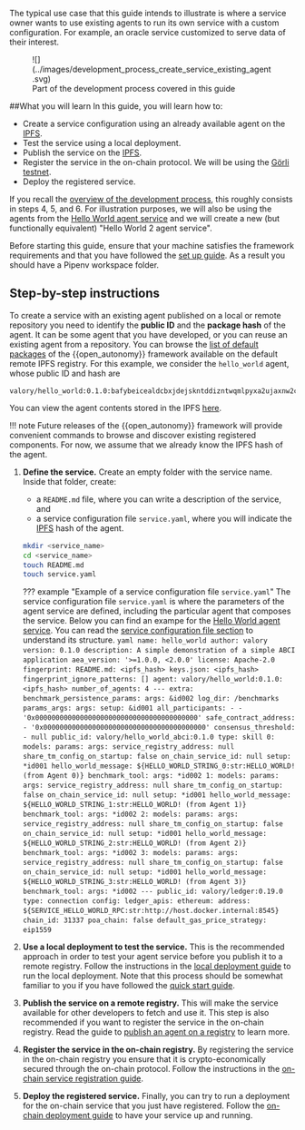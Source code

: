The typical use case that this guide intends to illustrate is where a service owner wants to use existing agents to run its own service
with a custom configuration. For example, an oracle service customized to serve data of their interest.


<figure markdown>
![](../images/development_process_create_service_existing_agent.svg)
<figcaption>Part of the development process covered in this guide</figcaption>
</figure>

##What you will learn
In this guide, you will learn how to:

  - Create a service configuration using an already available agent on the  [IPFS](https://ipfs.io/).
  - Test the service using a local deployment.
  - Publish the service on the [IPFS](https://ipfs.io/).
  - Register the service in the on-chain protocol. We will be using the [Görli testnet](https://goerli.net/).
  - Deploy the registered service.

If you recall the [overview of the development process](./overview_of_the_development_process.md), this roughly consists in steps 4, 5, and 6. For illustration purposes, we will also be using the agents from the [Hello World agent service](../demos/hello_world_demo.md) and we will create a new (but functionally equivalent) "Hello World 2 agent service".

Before starting this guide, ensure that your machine satisfies the framework requirements and that you have followed the [set up guide](./set_up.md). As a result you should have a Pipenv workspace folder.

## Step-by-step instructions

To create a service with an existing agent published on a local or remote repository you need to identify the **public ID** and the **package hash** of the agent. It can be some agent that you have developed, or you can reuse an existing agent from a repository.
You can browse the [list of default packages](../package_list.md) of the {{open_autonomy}} framework available on the default remote IPFS registry.
For this example, we consider the `hello_world` agent, whose public ID and hash are

```
valory/hello_world:0.1.0:bafybeicealdcbxjdejskntddizntwqmlpyxa2ujaxnw2cgy73x3swldwcq
```

You can view the agent contents stored in the IPFS [here](https://gateway.autonolas.tech/ipfs/bafybeicealdcbxjdejskntddizntwqmlpyxa2ujaxnw2cgy73x3swldwcq/hello_world/).

!!! note
    Future releases of the {{open_autonomy}} framework will provide convenient commands to browse and discover existing registered components. For now, we assume that we already know the IPFS hash of the agent.



1. **Define the service.** Create an empty folder with the service name. Inside that folder, create:
    * a `README.md` file, where you can write a description of the service, and
    * a service configuration file `service.yaml`, where you will indicate the [IPFS](https://ipfs.io/) hash of the agent.

    ```bash
    mkdir <service_name>
    cd <service_name>
    touch README.md
    touch service.yaml
    ```

    ??? example "Example of a service configuration file `service.yaml`"
        The service configuration file `service.yaml` is where
        the parameters of the agent service are defined, including the particular agent that composes the service. Below you can find an exampe for the [Hello World agent service](../demos/hello_world_demo.md). You can read the [service configuration file section](./service_configuration_file.md) to understand its structure.
        ```yaml
        name: hello_world
        author: valory
        version: 0.1.0
        description: A simple demonstration of a simple ABCI application
        aea_version: '>=1.0.0, <2.0.0'
        license: Apache-2.0
        fingerprint:
          README.md: <ipfs_hash>
          keys.json: <ipfs_hash>
        fingerprint_ignore_patterns: []
        agent: valory/hello_world:0.1.0:<ipfs_hash>
        number_of_agents: 4
        ---
        extra:
          benchmark_persistence_params:
            args: &id002
              log_dir: /benchmarks
          params_args:
            args:
              setup: &id001
                all_participants:
                - - '0x0000000000000000000000000000000000000000'
                safe_contract_address:
                - '0x0000000000000000000000000000000000000000'
                consensus_threshold:
                - null
        public_id: valory/hello_world_abci:0.1.0
        type: skill
        0:
          models:
            params:
              args:
                service_registry_address: null
                share_tm_config_on_startup: false
                on_chain_service_id: null
                setup: *id001
                hello_world_message: ${HELLO_WORLD_STRING_0:str:HELLO_WORLD! (from Agent 0)}
            benchmark_tool:
              args: *id002
        1:
          models:
            params:
              args:
                service_registry_address: null
                share_tm_config_on_startup: false
                on_chain_service_id: null
                setup: *id001
                hello_world_message: ${HELLO_WORLD_STRING_1:str:HELLO_WORLD! (from Agent 1)}
            benchmark_tool:
              args: *id002
        2:
          models:
            params:
              args:
                service_registry_address: null
                share_tm_config_on_startup: false
                on_chain_service_id: null
                setup: *id001
                hello_world_message: ${HELLO_WORLD_STRING_2:str:HELLO_WORLD! (from Agent 2)}
            benchmark_tool:
              args: *id002
        3:
          models:
            params:
              args:
                service_registry_address: null
                share_tm_config_on_startup: false
                on_chain_service_id: null
                setup: *id001
                hello_world_message: ${HELLO_WORLD_STRING_3:str:HELLO_WORLD! (from Agent 3)}
            benchmark_tool:
              args: *id002
        ---
        public_id: valory/ledger:0.19.0
        type: connection
        config:
          ledger_apis:
            ethereum:
              address: ${SERVICE_HELLO_WORLD_RPC:str:http://host.docker.internal:8545}
              chain_id: 31337
              poa_chain: false
              default_gas_price_strategy: eip1559
        ```



2. **Use a local deployment to test the service.** This is the recommended approach in order to test your agent service before you publish it to a remote registry. Follow the instructions in the [local deployment guide](./deploy_service.md#local-deployment) to run the local deployment. Note that this process should be somewhat familiar to you if you have followed the [quick start guide](./quick_start.md).

3. **Publish the service on a remote registry.** This will make the service available for other developers to fetch and use it. This step is also recommended if you want to register the service in the on-chain registry. Read the guide to
[publish an agent on a registry](./publish_fetch_packages.md#publish-an-agent-on-a-registry) to learn more.

4. **Register the service in the on-chain registry.** By registering the service in the on-chain registry you ensure that it is crypto-economically secured through the on-chain protocol. Follow the instructions in the [on-chain service registration guide](./register_packages_on_chain.md#register-a-service).

5. **Deploy the registered service.** Finally, you can try to run a deployment for the on-chain service that you just have registered. Follow the [on-chain deployment guide](./deploy_service.md#on-chain-deployment) to have your service up and running.
